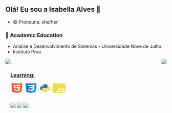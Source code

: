 ## Olá! Eu sou a Isabella Alves 👋

- 😄 Pronouns: she/her

### 📓 Academic Education

- Análise e Desenvolvimento de Sistemas - Universidade Nove de Julho
- Instituto Proa 

<div>
  <a href="https://github.com/IsabellaMoura">
  <img height="180em" img align="left" src="https://github-readme-stats.vercel.app/api?username=IsabellaMoura&show_icons=true&theme=dracula&include_all_commits=true&count_private=true"/>
  <img height="180em" img align="right" src="https://github-readme-stats.vercel.app/api/top-langs/?username=IsabellaMoura&layout=compact&langs_count=7&theme=dracula"/>
</div> 
<div style="display: inline_block"><br>
  <h3>Learning:</h3>
 <img align="center" alt="Isa-HTML" height="30" width="40" src="https://raw.githubusercontent.com/devicons/devicon/master/icons/html5/html5-original.svg">
 <img align="center" alt="Isa-CSS" height="30" width="40" src="https://raw.githubusercontent.com/devicons/devicon/master/icons/css3/css3-original.svg">
 <img align="center" alt="Isa-Python" height="30" width="40" src="https://raw.githubusercontent.com/devicons/devicon/master/icons/python/python-original.svg">
 <img align="center" alt="Isa-Js" height="30" width="40" src="https://raw.githubusercontent.com/devicons/devicon/master/icons/javascript/javascript-plain.svg"> 
<!--  <img align="right" alt="Isa-gif" src="https://cdn.discordapp.com/attachments/795358919417397249/825430589581688872/hi.gif"> -->
</div>
  
 ##
 
  <div> 
  <a href="https://instagram.com/isaa._.bella" target="_blank"><img src="https://img.shields.io/badge/-Instagram-%23E4405F?style=for-the-badge&logo=instagram&logoColor=white" target="_blank"></a>
  <a href = "mailto:isabellaalves883@gmail.com"><img src="https://img.shields.io/badge/-Gmail-%23333?style=for-the-badge&logo=gmail&logoColor=white" target="_blank"></a>
  <a href="https://www.linkedin.com/in/isabellaalves-/" target="_blank"><img src="https://img.shields.io/badge/-LinkedIn-%230077B5?style=for-the-badge&logo=linkedin&logoColor=white" target="_blank"></a> 
 
 
</div>
